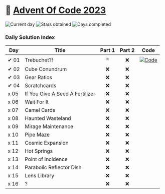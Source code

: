 # 🎄 [Advent Of Code 2023](https://adventofcode.com/2023)

![Current day](https://img.shields.io/badge/Day-16-blue)
![Stars obtained](https://img.shields.io/badge/Stars%20Obtained%20⭐-1-yellow)
![Days completed](https://img.shields.io/badge/Days%20Completed-0-red)

### Daily Solution Index

| Day  | Title                           | Part 1 | Part 2 | Code                                                                                                             |
| ---- | ------------------------------- | :----: | :----: | ---------------------------------------------------------------------------------------------------------------- |
| ✔ 01 | Trebuchet?!                     |   ⭐   |   ❌   | [![Code]([https://img.shields.io/badge/Code-grey?style=for-the-badge&logo=Kotlin)](src/main/kotlin/days/Day01.kt](https://github.com/kazantseff/Advent-of-Code-2023-Inline-Assembly/blob/master/src/day1/Day1Part1.sol)) |
| ✔ 02 | Cube Conundrum                  |   ❌   |   ❌   |                                                                                                                  |
| ✔ 03 | Gear Ratios                     |   ❌   |   ❌   |                                                                                                                  |
| ✔ 04 | Scratchcards                    |   ❌   |   ❌   |                                                                                                                  |
| x 05 | If You Give A Seed A Fertilizer |   ❌   |   ❌   |                                                                                                                  |
| x 06 | Wait For It                     |   ❌   |   ❌   |                                                                                                                  |
| x 07 | Camel Cards                     |   ❌   |   ❌   |                                                                                                                  |
| x 08 | Haunted Wasteland               |   ❌   |   ❌   |                                                                                                                  |
| x 09 | Mirage Maintenance              |   ❌   |   ❌   |                                                                                                                  |
| x 10 | Pipe Maze                       |   ❌   |   ❌   |                                                                                                                  |
| x 11 | Cosmic Expansion                |   ❌   |   ❌   |                                                                                                                  |
| x 12 | Hot Springs                     |   ❌   |   ❌   |                                                                                                                  |
| x 13 | Point of Incidence              |   ❌   |   ❌   |                                                                                                                  |
| x 14 | Parabolic Reflector Dish        |   ❌   |   ❌   |                                                                                                                  |
| x 15 | Lens Library                    |   ❌   |   ❌   |                                                                                                                  |
| x 16 | ?                               |   ❌   |   ❌   |                                                                                                                  |
